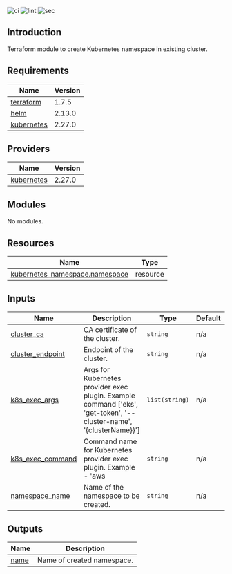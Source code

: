 ![ci](https://github.com/MikalaiYatsyna/terraform-kubernetes-namespace/actions/workflows/ci.yml/badge.svg?branch=master)
![lint](https://github.com/MikalaiYatsyna/terraform-kubernetes-namespace/actions/workflows/lint.yml/badge.svg?branch=master)
![sec](https://github.com/MikalaiYatsyna/terraform-kubernetes-namespace/actions/workflows/tfsec.yml/badge.svg?branch=master)


## Introduction
Terraform module to create Kubernetes namespace in existing cluster.

<!-- BEGIN_TF_DOCS -->
  
## Requirements

| Name | Version |
|------|---------|
| <a name="requirement_terraform"></a> [terraform](#requirement\_terraform) | 1.7.5 |
| <a name="requirement_helm"></a> [helm](#requirement\_helm) | 2.13.0 |
| <a name="requirement_kubernetes"></a> [kubernetes](#requirement\_kubernetes) | 2.27.0 |
## Providers

| Name | Version |
|------|---------|
| <a name="provider_kubernetes"></a> [kubernetes](#provider\_kubernetes) | 2.27.0 |
## Modules

No modules.
## Resources

| Name | Type |
|------|------|
| [kubernetes_namespace.namespace](https://registry.terraform.io/providers/hashicorp/kubernetes/2.27.0/docs/resources/namespace) | resource |
## Inputs

| Name | Description | Type | Default | Required |
|------|-------------|------|---------|:--------:|
| <a name="input_cluster_ca"></a> [cluster\_ca](#input\_cluster\_ca) | CA certificate of the cluster. | `string` | n/a | yes |
| <a name="input_cluster_endpoint"></a> [cluster\_endpoint](#input\_cluster\_endpoint) | Endpoint of the cluster. | `string` | n/a | yes |
| <a name="input_k8s_exec_args"></a> [k8s\_exec\_args](#input\_k8s\_exec\_args) | Args for Kubernetes provider exec plugin. Example command ['eks', 'get-token', '--cluster-name', '{clusterName}}'] | `list(string)` | n/a | yes |
| <a name="input_k8s_exec_command"></a> [k8s\_exec\_command](#input\_k8s\_exec\_command) | Command name for Kubernetes provider exec plugin. Example - 'aws | `string` | n/a | yes |
| <a name="input_namespace_name"></a> [namespace\_name](#input\_namespace\_name) | Name of the namespace to be created. | `string` | n/a | yes |
## Outputs

| Name | Description |
|------|-------------|
| <a name="output_name"></a> [name](#output\_name) | Name of created namespace. |
<!-- END_TF_DOCS -->
